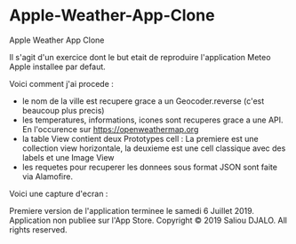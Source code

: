 # Apple-Weather-App-Clone
Apple Weather App Clone

Il s'agit d'un exercice dont le but etait de reproduire l'application Meteo Apple installee par defaut.

Voici comment j'ai procede :
- le nom de la ville est recupere grace a un Geocoder.reverse (c'est beaucoup plus precis)
- les temperatures, informations, icones sont recuperes grace a une API. En l'occurence sur https://openweathermap.org
- la table View contient deux Prototypes cell : La premiere est une collection view horizontale, la deuxieme est une cell classique avec des labels et une Image View
- les requetes pour recuperer les donnees sous format JSON sont faite via Alamofire.

Voici une capture d'ecran :

Premiere version de l'application terminee le samedi 6 Juillet 2019.
Application non publiee sur l'App Store.
Copyright © 2019 Saliou DJALO. All rights reserved.

